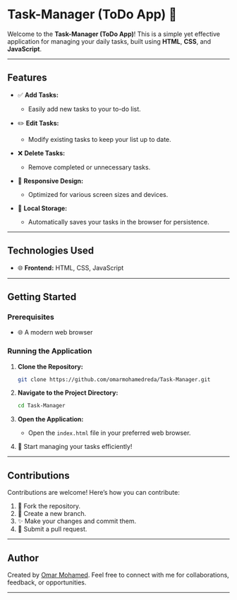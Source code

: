 # Task-Manager (ToDo App) 📝

Welcome to the **Task-Manager (ToDo App)**! This is a simple yet effective application for managing your daily tasks, built using **HTML**, **CSS**, and **JavaScript**.

---

## Features

- ✅ **Add Tasks:**
  - Easily add new tasks to your to-do list.

- ✏️ **Edit Tasks:**
  - Modify existing tasks to keep your list up to date.

- ❌ **Delete Tasks:**
  - Remove completed or unnecessary tasks.

- 🎨 **Responsive Design:**
  - Optimized for various screen sizes and devices.

- 💾 **Local Storage:**
  - Automatically saves your tasks in the browser for persistence.

---

## Technologies Used

- 🌐 **Frontend:** HTML, CSS, JavaScript

---

## Getting Started

### Prerequisites

- 🌐 A modern web browser

### Running the Application

1. **Clone the Repository:**
   ```bash
   git clone https://github.com/omarmohamedreda/Task-Manager.git
   ```

2. **Navigate to the Project Directory:**
   ```bash
   cd Task-Manager
   ```

3. **Open the Application:**
   - Open the `index.html` file in your preferred web browser.

4. 🎉 Start managing your tasks efficiently!

---

## Contributions

Contributions are welcome! Here’s how you can contribute:

1. 🍴 Fork the repository.
2. 🌱 Create a new branch.
3. ✨ Make your changes and commit them.
4. 🔄 Submit a pull request.

---


## Author

Created by [Omar Mohamed](https://github.com/omarmohamedreda). Feel free to connect with me for collaborations, feedback, or opportunities.

---

